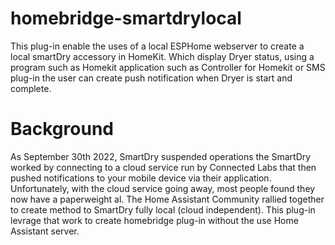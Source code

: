 # homebridge-smartdrylocal 

This plug-in enable the uses of a local ESPHome webserver to create a local smartDry accessory in HomeKit. Which display Dryer status, using a program such as Homekit application such as Controller for Homekit or SMS plug-in the user can create push notification when Dryer is start and complete.

# Background

As September 30th 2022, SmartDry suspended operations the SmartDry worked by connecting to a cloud service run by Connected Labs that then pushed notifications to your mobile device via their application.  Unfortunately, with the cloud service going away, most people found they now have a paperweight al. The Home Assistant Community rallied together to create method to SmartDry fully local (cloud independent). This plug-in levrage  that work to create homebridge plug-in without the use Home Assistant server.



